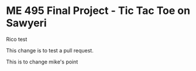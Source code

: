 # ME 495 Final Project - Tic Tac Toe on Sawyeri
Rico test 

This change is to test a pull request.

This is to change mike's point

